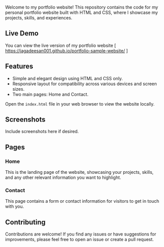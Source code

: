 Welcome to my portfolio website! This repository contains the code for my personal portfolio website built with HTML and CSS, where I showcase my projects, skills, and experiences.

## Live Demo

You can view the live version of my portfolio website [ https://jagadeesan001.github.io/portfolio-sample-website/ ]
## Features

- Simple and elegant design using HTML and CSS only.
- Responsive layout for compatibility across various devices and screen sizes.
- Two main pages: Home and Contact.


Open the `index.html` file in your web browser to view the website locally.

## Screenshots

Include screenshots here if desired.

## Pages

### Home

This is the landing page of the website, showcasing your projects, skills, and any other relevant information you want to highlight.

### Contact

This page contains a form or contact information for visitors to get in touch with you.

## Contributing

Contributions are welcome! If you find any issues or have suggestions for improvements, please feel free to open an issue or create a pull request.




